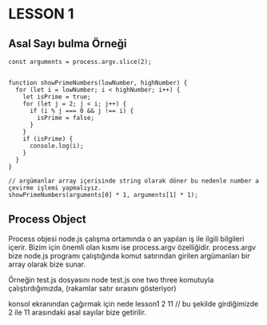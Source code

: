 # LESSON 1

## Asal Sayı bulma Örneği

```
const arguments = process.argv.slice(2);


function showPrimeNumbers(lowNumber, highNumber) {
  for (let i = lowNumber; i < highNumber; i++) {
    let isPrime = true;
    for (let j = 2; j < i; j++) {
      if (i % j === 0 && j !== i) {
        isPrime = false;
      }
    }
    if (isPrime) {
      console.log(i);
    }
  }
}

// argümanlar array içerisinde string olarak döner bu nedenle number a çevirme işlemi yapmalıyız.
showPrimeNumbers(arguments[0] * 1, arguments[1] * 1);

```

## Process Object

Process objesi node.js çalışma ortamında o an yapılan iş ile ilgili bilgileri içerir.
Bizim için önemli olan kısmı ise process.argv özelliğidir.
process.argv bize node.js programı çalıştığında komut satırından girilen argümanları bir array olarak bize sunar.

Örneğin test.js dosyasını node test.js one two three komutuyla çalıştırdığımızda, (rakamlar satır sırasını gösteriyor)

konsol ekranından çağırmak için nede lesson1 2 11 // bu şekilde girdiğimizde 2 ile 11 arasındaki asal sayılar bize getirilir.
